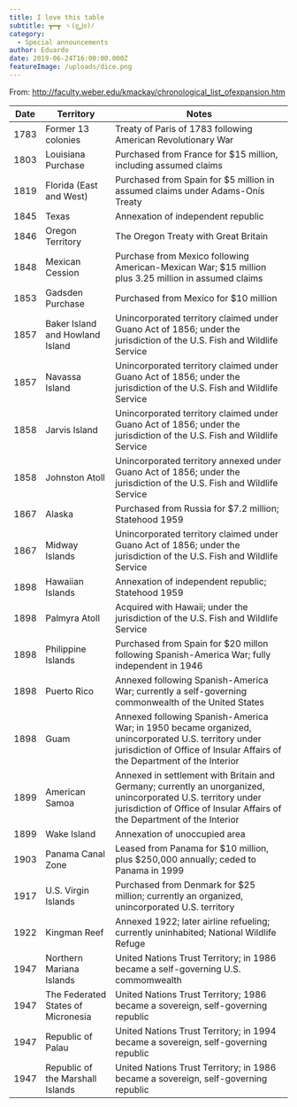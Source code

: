 ```yaml
---
title: I love this table
subtitle: ┳━┳ ヽ(ಠل͜ಠ)ﾉ
category:
  - Special announcements
author: Eduardo
date: 2019-06-24T16:00:00.000Z
featureImage: /uploads/dice.png
---
```

From: http://faculty.weber.edu/kmackay/chronological_list_ofexpansion.htm

|Date|Territory                         |Notes                                                                                                                                                                                    |
|----|----------------------------------|-----------------------------------------------------------------------------------------------------------------------------------------------------------------------------------------|
|1783|Former 13 colonies                |Treaty of Paris of 1783 following American Revolutionary War                                                                                                                             |
|1803|Louisiana Purchase                |Purchased from France for $15 million, including assumed claims                                                                                                                          |
|1819|Florida (East and West)           |Purchased from Spain for $5 million in assumed claims under Adams-Onís Treaty                                                                                                            |
|1845|Texas                             |Annexation of independent republic                                                                                                                                                       |
|1846|Oregon Territory                  |The Oregon Treaty with Great Britain                                                                                                                                                     |
|1848|Mexican Cession                   |Purchase from Mexico following American-Mexican War; $15 million plus 3.25 million in assumed claims                                                                                     |
|1853|Gadsden Purchase                  |Purchased from Mexico for $10 million                                                                                                                                                    |
|1857|Baker Island and Howland Island   |Unincorporated territory claimed under Guano Act of 1856; under the jurisdiction of the U.S. Fish and Wildlife Service                                                                   |
|1857|Navassa Island                    |Unincorporated territory claimed under Guano Act of 1856; under the jurisdiction of the U.S. Fish and Wildlife Service                                                                   |
|1858|Jarvis Island                     |Unincorporated territory claimed under Guano Act of 1856; under the jurisdiction of the U.S. Fish and Wildlife Service                                                                   |
|1858|Johnston Atoll                    |Unincorporated territory annexed under Guano Act of 1856; under the jurisdiction of the U.S. Fish and Wildlife Service                                                                   |
|1867|Alaska                            |Purchased from Russia for $7.2 million; Statehood 1959                                                                                                                                   |
|1867|Midway Islands                    |Unincorporated territory claimed under Guano Act of 1856; under the jurisdiction of the U.S. Fish and Wildlife Service                                                                   |
|1898|Hawaiian Islands                  |Annexation of independent republic; Statehood 1959                                                                                                                                       |
|1898|Palmyra Atoll                     |Acquired with Hawaii; under the jurisdiction of the U.S. Fish and Wildlife Service                                                                                                       |
|1898|Philippine Islands                |Purchased from Spain for $20 millon following Spanish-America War; fully independent in 1946                                                                                             |
|1898|Puerto Rico                       |Annexed following Spanish-America War; currently a self-governing commonwealth of the United States                                                                                      |
|1898|Guam                              |Annexed following Spanish-America War; in 1950 became organized, unincorporated U.S. territory under jurisdiction of Office of Insular Affairs of the Department of the Interior         |
|1899|American Samoa                    |Annexed in settlement with Britain and Germany; currently an unorganized, unincorporated U.S. territory under jurisdiction of Office of Insular Affairs of the Department of the Interior|
|1899|Wake Island                       |Annexation of unoccupied area                                                                                                                                                            |
|1903|Panama Canal Zone                 |Leased from Panama for $10 million, plus $250,000 annually; ceded to Panama in 1999                                                                                                      |
|1917|U.S. Virgin Islands               |Purchased from Denmark for $25 million; currently an organized, unincorporated U.S. territory                                                                                            |
|1922|Kingman Reef                      |Annexed 1922; later airline refueling; currently uninhabited; National Wildlife Refuge                                                                                                   |
|1947|Northern Mariana Islands          |United Nations Trust Territory; in 1986 became a self-governing U.S. commomwealth                                                                                                        |
|1947|The Federated States of Micronesia|United Nations Trust Territory; 1986 became a sovereign, self-governing republic                                                                                                         |
|1947|Republic of Palau                 |United Nations Trust Territory; in 1994 became a sovereign, self-governing republic                                                                                                      |
|1947|Republic of the Marshall Islands  |United Nations Trust Territory; in 1986 became a sovereign, self-governing republic                                                                                                      |
